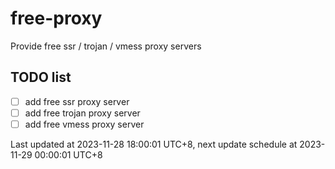 
# free-proxy
Provide free ssr / trojan / vmess proxy servers


## TODO list
- [ ] add free ssr proxy server
- [ ] add free trojan proxy server
- [ ] add free vmess proxy server

Last updated at 2023-11-28 18:00:01 UTC+8, next update schedule at 2023-11-29 00:00:01 UTC+8

